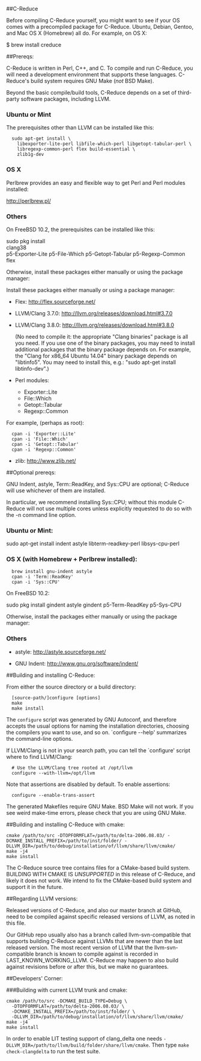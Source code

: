##C-Reduce

Before compiling C-Reduce yourself, you might want to see if your OS
comes with a precompiled package for C-Reduce. Ubuntu, Debian, Gentoo,
and Mac OS X (Homebrew) all do. For example, on OS X:

$ brew install creduce


##Prereqs:


C-Reduce is written in Perl, C++, and C. To compile and run C-Reduce,
you will need a development environment that supports these languages.
C-Reduce's build system requires GNU Make (*not* BSD Make).

Beyond the basic compile/build tools, C-Reduce depends on a set of
third-party software packages, including LLVM.

### Ubuntu or Mint

The prerequisites other than LLVM can be installed like this:

```
  sudo apt-get install \
    libexporter-lite-perl libfile-which-perl libgetopt-tabular-perl \
    libregexp-common-perl flex build-essential \
    zlib1g-dev
```

### OS X

Perlbrew provides an easy and flexible way to get Perl and Perl modules
installed:

  http://perlbrew.pl/

### Others
On FreeBSD 10.2, the prerequisites can be installed like this:

  sudo pkg install \
    clang38 \
    p5-Exporter-Lite p5-File-Which p5-Getopt-Tabular p5-Regexp-Common \
    flex

Otherwise, install these packages either manually or using the package
manager:

Install these packages either manually or using a package manager:

* Flex: http://flex.sourceforge.net/

* LLVM/Clang 3.7.0: http://llvm.org/releases/download.html#3.7.0

* LLVM/Clang 3.8.0: http://llvm.org/releases/download.html#3.8.0

  (No need to compile it: the appropriate "Clang binaries" package is
  all you need. If you use one of the binary packages, you may need to
  install additional packages that the binary package depends on.  For
  example, the "Clang for x86_64 Ubuntu 14.04" binary package depends
  on "libtinfo5".  You may need to install this, e.g.:
  "sudo apt-get install libtinfo-dev".)

* Perl modules:
  * Exporter::Lite
  * File::Which
  * Getopt::Tabular
  * Regexp::Common

For example, (perhaps as root):
```
  cpan -i 'Exporter::Lite'
  cpan -i 'File::Which'
  cpan -i 'Getopt::Tabular'
  cpan -i 'Regexp::Common'
```
* zlib: http://www.zlib.net/


##Optional prereqs:


GNU Indent, astyle, Term::ReadKey, and Sys::CPU are optional; C-Reduce
will use whichever of them are installed.

In particular, we recommend installing Sys::CPU; without this module
C-Reduce will not use multiple cores unless explicitly requested to do
so with the -n command line option.

### Ubuntu or Mint:

  sudo apt-get install indent astyle libterm-readkey-perl libsys-cpu-perl

### OS X (with Homebrew + Perlbrew installed):

```
  brew install gnu-indent astyle
  cpan -i 'Term::ReadKey'
  cpan -i 'Sys::CPU'
```

On FreeBSD 10.2:

  sudo pkg install gindent astyle gindent p5-Term-ReadKey p5-Sys-CPU

Otherwise, install the packages either manually or using the package
manager:

### Others

* astyle: http://astyle.sourceforge.net/

* GNU Indent: http://www.gnu.org/software/indent/


##Building and installing C-Reduce:


From either the source directory or a build directory:

```
  [source-path/]configure [options]
  make
  make install
```

The `configure` script was generated by GNU Autoconf, and therefore
accepts the usual options for naming the installation directories,
choosing the compilers you want to use, and so on. `configure --help'
summarizes the command-line options.

If LLVM/Clang is not in your search path, you can tell the `configure'
script where to find LLVM/Clang:

```
  # Use the LLVM/Clang tree rooted at /opt/llvm
  configure --with-llvm=/opt/llvm
```

Note that assertions are disabled by default. To enable assertions:

```
  configure --enable-trans-assert
```

The generated Makefiles require GNU Make. BSD Make will not work.
If you see weird make-time errors, please check that you are using
GNU Make.


##Building and installing C-Reduce with cmake:


```
cmake /path/to/src -DTOPFORMFLAT=/path/to/delta-2006.08.03/ -DCMAKE_INSTALL_PREFIX=/path/to/inst/folder/ -DLLVM_DIR=/path/to/debug/installation/of/llvm/share/llvm/cmake/
make -j4
make install
```

The C-Reduce source tree contains files for a CMake-based build system.
BUILDING WITH CMAKE IS *UNSUPPORTED* in this release of C-Reduce, and
likely it does not work.  We intend to fix the CMake-based build system
and support it in the future.

##Regarding LLVM versions:

Released versions of C-Reduce, and also our master branch at GitHub,
need to be compiled against specific released versions of LLVM, as
noted in this file.

Our GitHub repo usually also has a branch called llvm-svn-compatible
that supports building C-Reduce against LLVMs that are newer than the
last released version.  The most recent version of LLVM that the
llvm-svn-compatible branch is known to compile against is recorded in
LAST_KNOWN_WORKING_LLVM.  C-Reduce may happen to also build against
revisions before or after this, but we make no guarantees.


##Developers' Corner:


###Building with current LLVM trunk and cmake:
```
cmake /path/to/src -DCMAKE_BUILD_TYPE=Debug \
  -DTOPFORMFLAT=/path/to/delta-2006.08.03/ \
  -DCMAKE_INSTALL_PREFIX=/path/to/inst/folder/ \
  -DLLVM_DIR=/path/to/debug/installation/of/llvm/share/llvm/cmake/
make -j4
make install
```

In order to enable LIT testing support of clang_delta one needs
 `-DLLVM_DIR=/path/to/llvm/build/folder/share/llvm/cmake`. Then type
 `make check-clangdelta` to run the test suite.
